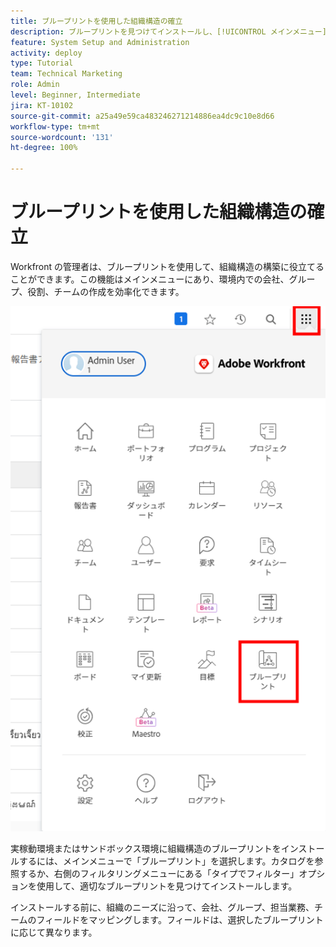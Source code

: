 ```yaml
---
title: ブループリントを使用した組織構造の確立
description: ブループリントを見つけてインストールし、[!UICONTROL メインメニュー]に追加する方法を説明します。
feature: System Setup and Administration
activity: deploy
type: Tutorial
team: Technical Marketing
role: Admin
level: Beginner, Intermediate
jira: KT-10102
source-git-commit: a25a49e59ca483246271214886ea4dc9c10e8d66
workflow-type: tm+mt
source-wordcount: '131'
ht-degree: 100%

---
```




# ブループリントを使用した組織構造の確立

Workfront の管理者は、ブループリントを使用して、組織構造の構築に役立てることができます。この機能はメインメニューにあり、環境内での会社、グループ、役割、チームの作成を効率化できます。

![[!UICONTROL ブループリントを使用した組織構造]](assets/BP_orgstructure_01.png)

実稼動環境またはサンドボックス環境に組織構造のブループリントをインストールするには、メインメニューで「ブループリント」を選択します。カタログを参照するか、右側のフィルタリングメニューにある「タイプでフィルター」オプションを使用して、適切なブループリントを見つけてインストールします。

インストールする前に、組織のニーズに沿って、会社、グループ、担当業務、チームのフィールドをマッピングします。フィールドは、選択したブループリントに応じて異なります。

<!--Note: There are two types of Blueprints—Project Template and Organizational Structure. For more information on using blueprints and steps you need to take following installation, refer to the Blueprints articles.-->
